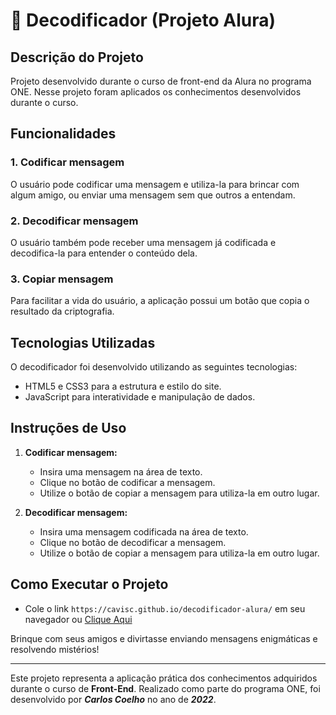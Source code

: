 # 🔑 Decodificador (Projeto Alura)

## Descrição do Projeto

Projeto desenvolvido durante o curso de front-end da Alura no programa ONE. Nesse projeto foram aplicados os conhecimentos desenvolvidos durante o curso.

## Funcionalidades

### 1. Codificar mensagem

O usuário pode codificar uma mensagem e utiliza-la para brincar com algum amigo, ou enviar uma mensagem sem que outros a entendam.

### 2. Decodificar mensagem

O usuário também pode receber uma mensagem já codificada e decodifica-la para entender o conteúdo dela.

### 3. Copiar mensagem

Para facilitar a vida do usuário, a aplicação possui um botão que copia o resultado da criptografia.

## Tecnologias Utilizadas

O decodificador foi desenvolvido utilizando as seguintes tecnologias:

- HTML5 e CSS3 para a estrutura e estilo do site.
- JavaScript para interatividade e manipulação de dados.

## Instruções de Uso

1. **Codificar mensagem:**
   - Insira uma mensagem na área de texto.
   - Clique no botão de codificar a mensagem.
   - Utilize o botão de copiar a mensagem para utiliza-la em outro lugar.

2. **Decodificar mensagem:**
   - Insira uma mensagem codificada na área de texto.
   - Clique no botão de decodificar a mensagem.
   - Utilize o botão de copiar a mensagem para utiliza-la em outro lugar.

## Como Executar o Projeto

- Cole o link `https://cavisc.github.io/decodificador-alura/` em seu navegador ou [Clique Aqui](https://cavisc.github.io/decodificador-alura/)

Brinque com seus amigos e divirtasse enviando mensagens enigmáticas e resolvendo mistérios!

--- 

Este projeto representa a aplicação prática dos conhecimentos adquiridos durante o curso de **Front-End**. Realizado como parte do programa ONE, foi desenvolvido por ***Carlos Coelho*** no ano de ***2022***.
